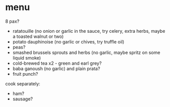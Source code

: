 # menu

8 pax?

* ratatouille (no onion or garlic in the sauce, try celery, extra herbs, maybe a toasted walnut or two)
* potato dauphinoise (no garlic or chives, try truffle oil)
* peas?
* smashed brussels sprouts and herbs (no garlic, maybe spritz on some liquid smoke)
* cold-brewed tea x2 - green and earl grey?
* baba ganoush (no garlic) and plain prata?
* fruit punch?

cook separately:

* ham?
* sausage?
